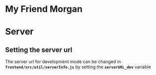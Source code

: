 # My Friend Morgan
# Server

## Setting the server url
The server url for development mode can be changed in <strong><code>frontend/src/util/serverInfo.js</code></strong> by setting the <strong><code>serverURL_dev</code></strong> variable